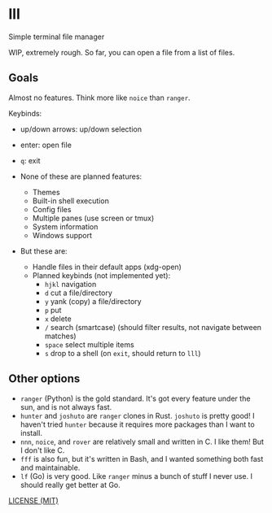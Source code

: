 # lll

Simple terminal file manager

WIP, extremely rough. So far, you can open a file from a list of files.

## Goals

Almost no features. Think more like `noice` than `ranger`.

Keybinds:

* up/down arrows: up/down selection
* enter: open file
* `q`: exit

* None of these are planned features:
  * Themes
  * Built-in shell execution
  * Config files
  * Multiple panes (use screen or tmux)
  * System information
  * Windows support

* But these are:
  * Handle files in their default apps (xdg-open)
  * Planned keybinds (not implemented yet):
    * `hjkl` navigation
    * `d` cut a file/directory
    * `y` yank (copy) a file/directory
    * `p` put
    * `x` delete
    * `/` search (smartcase) (should filter results, not navigate between matches)
    * `space` select multiple items
    * `s` drop to a shell (on `exit`, should return to `lll`)

## Other options

* `ranger` (Python) is the gold standard. It's got every feature under the sun,
  and is not always fast.
* `hunter` and `joshuto` are `ranger` clones in Rust. `joshuto` is pretty good!
  I haven't tried `hunter` because it requires more packages than I want to
  install.
* `nnn`, `noice`, and `rover` are relatively small and written in C. I like
  them! But I don't like C.
* `fff` is also fun, but it's written in Bash, and I wanted something both
  fast and maintainable.
* `lf` (Go) is very good. Like `ranger` minus a bunch of stuff I never use. I
  should really get better at Go.

[LICENSE (MIT)](./LICENSE.md)
